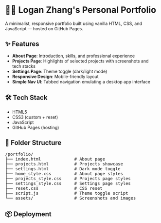 # 🧑‍💻 Logan Zhang's Personal Portfolio

A minimalist, responsive portfolio built using vanilla HTML, CSS, and JavaScript — hosted on GitHub Pages.

## ✨ Features

- **About Page**: Introduction, skills, and professional experience
- **Projects Page**: Highlights of selected projects with screenshots and tech stacks
- **Settings Page**: Theme toggle (dark/light mode)
- **Responsive Design**: Mobile-friendly layout
- **Simple Nav UI**: Tabbed navigation emulating a desktop app interface

## 🛠 Tech Stack

- HTML5
- CSS3 (custom + reset)
- JavaScript
- GitHub Pages (hosting)

## 📁 Folder Structure
<pre>
/portfolio/
├── index.html             # About page
├── projects.html          # Projects showcase
├── settings.html          # Dark mode toggle
├── home_style.css         # About page styles
├── projects_style.css     # Projects page styles
├── settings_style.css     # Settings page styles
├── reset.css              # CSS reset
├── script.js              # Theme toggle script
└── assets/                # Screenshots and images
</pre>

## 📦 Deployment

<!-- Hosted live using [GitHub Pages](add in). -->